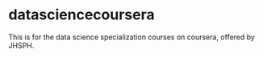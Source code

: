 datasciencecoursera
===================
This is for the data science specialization courses on coursera, offered by JHSPH. 
